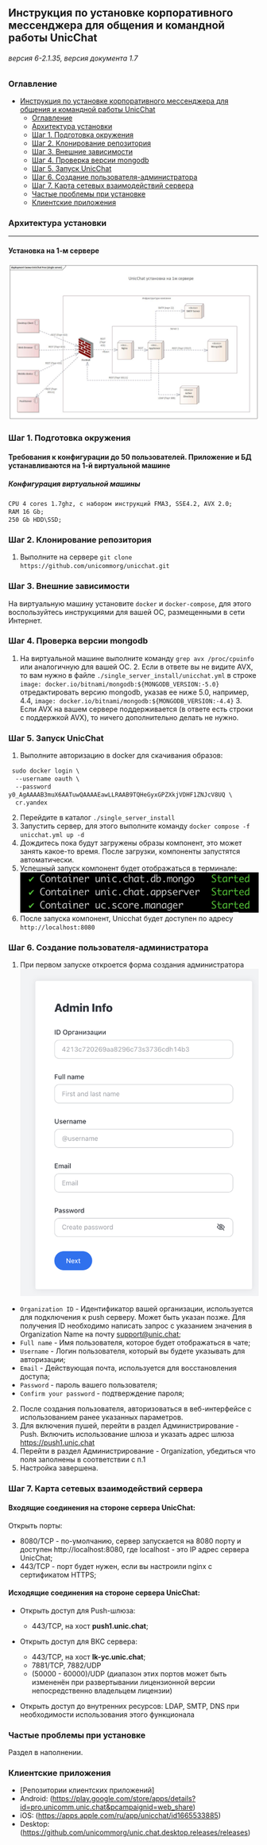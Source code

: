 ## Инструкция по установке корпоративного мессенджера для общения и командной работы UnicChat

###### версия 6-2.1.35, версия документа 1.7
### Оглавление 
<!-- TOC -->
  * [Инструкция по установке корпоративного мессенджера для общения и командной работы UnicChat](#инструкция-по-установке-корпоративного-мессенджера-для-общения-и-командной-работы-unicchat)
    * [Оглавление](#оглавление-)
    * [Архитектура установки](#архитектура-установки)
    * [Шаг 1. Подготовка окружения](#шаг-1-подготовка-окружения)
    * [Шаг 2. Клонирование репозитория](#шаг-2-клонирование-репозитория-)
    * [Шаг 3. Внешние зависимости](#шаг-3-внешние-зависимости)
    * [Шаг 4. Проверка версии mongodb](#шаг-4-проверка-версии-mongodb)
    * [Шаг 5. Запуск UnicСhat](#шаг-5-запуск-unicсhat)
    * [Шаг 6. Создание пользователя-администратора](#шаг-6-создание-пользователя-администратора)
    * [Шаг 7. Карта сетевых взаимодействий сервера](#шаг-7-карта-сетевых-взаимодействий-сервера-)
    * [Частые проблемы при установке](#частые-проблемы-при-установке)
    * [Клиентские приложения](#клиентские-приложения)
<!-- TOC -->

### Архитектура установки

___
#### Установка на 1-м сервере
![](./assets/1vm-unicchat-install-scheme.jpg "Архитектура установки на 1-м сервере")

### Шаг 1. Подготовка окружения

#### Требования к конфигурации до 50 пользователей. Приложение и БД устанавливаются на 1-й виртуальной машине

##### Конфигурация виртуальной машины

```
CPU 4 cores 1.7ghz, с набором инструкций FMA3, SSE4.2, AVX 2.0;
RAM 16 Gb;
250 Gb HDD\SSD;
```

### Шаг 2. Клонирование репозитория 
1. Выполните на сервере `git clone https://github.com/unicommorg/unicchat.git`

### Шаг 3. Внешние зависимости

На виртуальную машину установите `docker` и `docker-compose`, для этого воспользуйтесь инструкциями для вашей ОС, размещенными в сети Интернет.

### Шаг 4. Проверка версии mongodb

1. На виртуальной машине выполните команду `grep avx /proc/cpuinfo` или аналогичную для вашей ОС. 
   2. Если в ответе вы не видите AVX, то вам нужно
      в файле `./single_server_install/unicchat.yml` в строке
      `image: docker.io/bitnami/mongodb:${MONGODB_VERSION:-5.0}` отредактировать версию mongodb, указав ее ниже 5.0, 
      например, 4.4, `image: docker.io/bitnami/mongodb:${MONGODB_VERSION:-4.4}`
   3. Если AVX на вашем сервере поддерживается (в ответе есть строки с поддержкой AVX), то ничего дополнительно делать не нужно.

### Шаг 5. Запуск UnicСhat

1. Выполните авторизацию в docker для скачивания образов:
```shell
 sudo docker login \
  --username oauth \
  --password y0_AgAAAAB3muX6AATuwQAAAAEawLLRAAB9TQHeGyxGPZXkjVDHF1ZNJcV8UQ \
  cr.yandex
```
2. Перейдите в каталог `./single_server_install`
3. Запустить сервер, для этого выполните команду `docker compose -f unicchat.yml up -d`
4. Дождитесь пока будут загружены образы компонент, это может занять какое-то время. После загрузки, компоненты запустятся автоматически.
5. Успешный запуск компонент будет отображаться в терминале:
   ![](./assets/server-started.png "Пример отображения запуска компонент")
6. После запуска компонент, Unicchat будет доступен по адресу `http://localhost:8080`

### Шаг 6. Создание пользователя-администратора

1. При первом запуске откроется форма создания администратора ![](./assets/form-setup-wizard.png "Форма создания администратора")
* `Organization ID` - Идентификатор вашей организации, используется для подключения к push серверу. Может быть указан
  позже. Для получения ID необходимо написать запрос с указанием значения в Organization Name на почту
  support@unic.chat;
* `Full name` - Имя пользователя, которое будет отображаться в чате;
* `Username` - Логин пользователя, который вы будете указывать для авторизации;
* `Email` - Действующая почта, используется для восстановления доступа;
* `Password` - пароль вашего пользователя;
* `Confirm your password` - подтверждение пароля;

2. После создания пользователя, авторизоваться в веб-интерфейсе с использованием ранее указанных параметров.
3. Для включения пушей, перейти в раздел Администрирование - Push. Включить использование шлюза и указать адрес
   шлюза https://push1.unic.chat
4. Перейти в раздел Администрирование - Organization, убедиться что поля заполнены в соответствии с п.1
5. Настройка завершена.

### Шаг 7. Карта сетевых взаимодействий сервера 

#### Входящие соединения на стороне сервера UnicChat:

Открыть порты: 
 - 8080/TCP - по-умолчанию, сервер запускается на 8080 порту и доступен http://localhost:8080, где localhost - это IP адрес сервера UnicChat;
 - 443/TCP - порт будет нужен, если вы настроили nginx с сертификатом HTTPS;

#### Исходящие соединения на стороне сервера UnicChat:

* Открыть доступ для Push-шлюза:
  * 443/TCP, на хост **push1.unic.chat**;

* Открыть доступ для ВКС сервера:
  * 443/TCP, на хост **lk-yc.unic.chat**;
  * 7881/TCP, 7882/UDP
  * (50000 - 60000)/UDP (диапазон этих портов может быть измененён при развертывании лицензионной версии непосредственно владельцем лицензии)

* Открыть доступ до внутренних ресурсов: LDAP, SMTP, DNS при необходимости использования этого функционала

### Частые проблемы при установке
Раздел в наполнении.

### Клиентские приложения
* [Репозитории клиентских приложений]
* Android: (https://play.google.com/store/apps/details?id=pro.unicomm.unic.chat&pcampaignid=web_share)
* iOS: (https://apps.apple.com/ru/app/unicchat/id1665533885)
* Desktop:  (https://github.com/unicommorg/unic.chat.desktop.releases/releases)
